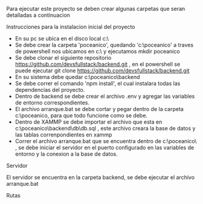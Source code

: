Para ejecutar este proyecto se deben crear algunas carpetas que seran detalladas a continuacion

Instrucciones para la instalacion inicial del proyecto

* En su pc se ubica en el disco local c:\
* Se debe crear la carpeta 'poceanico', quedando 'c:\poceanico' a traves de powershell nos ubicamos en c:\ y ejecutamos mkdir poceanico
* Se debe clonar el siguiente repositorio https://github.com/devsfullstack/backend.git , en el powershell se puede ejecutar git clone https://github.com/devsfullstack/backend.git
* En su sistema debe quedar c:\poceanico\backend
* Se debe correr el comando 'npm install', el cual instalara todas las dependencias del proyecto.
* Dentro de backend se debe crear el archivo .env y agregar las variables de entorno correspondientes.
* El archivo arranque.bat se debe cortar y pegar dentro de la carpeta c:\poceanico, para que todo funcione como se debe.
* Dentro de XAMMP se debe importar el archivo que esta en c:\poceanico\backend\db\db.sql , este archivo creara la base de datos y las tablas correnpondientes en xammp
* Correr el archivo arranque.bat que se encuentra dentro de c:\poceanico\ , se debe iniciar el servidor en el puerto configurado en las variables de entorno y la conexion a la base de datos.

Servidor

El servidor se encuentra en la carpeta backend, se debe ejecutar el archivo arranque.bat

Rutas


